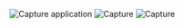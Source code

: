 ![Capture application](https://ik.imagekit.io/m1sw0ucn9/Screenshot%202025-02-05%20115346.png?updatedAt=1738788113878)
![Capture](https://ik.imagekit.io/m1sw0ucn9/Screenshot%202025-02-05%20121716.png?updatedAt=1738788113976)
![Capture](https://ik.imagekit.io/m1sw0ucn9/Screenshot%202025-02-05%20121739.png?updatedAt=1738788114030)

